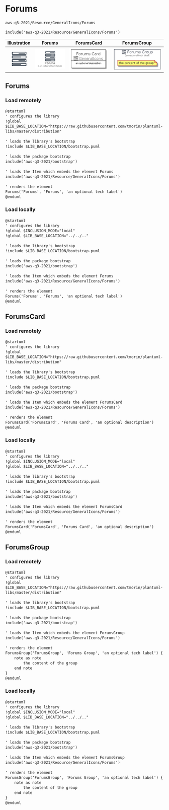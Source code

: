 # Forums


```text
aws-q3-2021/Resource/GeneralIcons/Forums
```

```text
include('aws-q3-2021/Resource/GeneralIcons/Forums')
```



| Illustration | Forums | ForumsCard | ForumsGroup |
| :---: | :---: | :---: | :---: |
| ![illustration for Illustration](../../../aws-q3-2021/Resource/GeneralIcons/Forums.png) | ![illustration for Forums](../../../aws-q3-2021/Resource/GeneralIcons/Forums.Local.png) | ![illustration for ForumsCard](../../../aws-q3-2021/Resource/GeneralIcons/ForumsCard.Local.png) | ![illustration for ForumsGroup](../../../aws-q3-2021/Resource/GeneralIcons/ForumsGroup.Local.png) |




## Forums

### Load remotely
```plantuml
@startuml
' configures the library
!global $LIB_BASE_LOCATION="https://raw.githubusercontent.com/tmorin/plantuml-libs/master/distribution"

' loads the library's bootstrap
!include $LIB_BASE_LOCATION/bootstrap.puml

' loads the package bootstrap
include('aws-q3-2021/bootstrap')

' loads the Item which embeds the element Forums
include('aws-q3-2021/Resource/GeneralIcons/Forums')

' renders the element
Forums('Forums', 'Forums', 'an optional tech label')
@enduml
```

### Load locally
```plantuml
@startuml
' configures the library
!global $INCLUSION_MODE="local"
!global $LIB_BASE_LOCATION="../../.."

' loads the library's bootstrap
!include $LIB_BASE_LOCATION/bootstrap.puml

' loads the package bootstrap
include('aws-q3-2021/bootstrap')

' loads the Item which embeds the element Forums
include('aws-q3-2021/Resource/GeneralIcons/Forums')

' renders the element
Forums('Forums', 'Forums', 'an optional tech label')
@enduml
```

## ForumsCard

### Load remotely
```plantuml
@startuml
' configures the library
!global $LIB_BASE_LOCATION="https://raw.githubusercontent.com/tmorin/plantuml-libs/master/distribution"

' loads the library's bootstrap
!include $LIB_BASE_LOCATION/bootstrap.puml

' loads the package bootstrap
include('aws-q3-2021/bootstrap')

' loads the Item which embeds the element ForumsCard
include('aws-q3-2021/Resource/GeneralIcons/Forums')

' renders the element
ForumsCard('ForumsCard', 'Forums Card', 'an optional description')
@enduml
```

### Load locally
```plantuml
@startuml
' configures the library
!global $INCLUSION_MODE="local"
!global $LIB_BASE_LOCATION="../../.."

' loads the library's bootstrap
!include $LIB_BASE_LOCATION/bootstrap.puml

' loads the package bootstrap
include('aws-q3-2021/bootstrap')

' loads the Item which embeds the element ForumsCard
include('aws-q3-2021/Resource/GeneralIcons/Forums')

' renders the element
ForumsCard('ForumsCard', 'Forums Card', 'an optional description')
@enduml
```

## ForumsGroup

### Load remotely
```plantuml
@startuml
' configures the library
!global $LIB_BASE_LOCATION="https://raw.githubusercontent.com/tmorin/plantuml-libs/master/distribution"

' loads the library's bootstrap
!include $LIB_BASE_LOCATION/bootstrap.puml

' loads the package bootstrap
include('aws-q3-2021/bootstrap')

' loads the Item which embeds the element ForumsGroup
include('aws-q3-2021/Resource/GeneralIcons/Forums')

' renders the element
ForumsGroup('ForumsGroup', 'Forums Group', 'an optional tech label') {
    note as note
        the content of the group
    end note
}
@enduml
```

### Load locally
```plantuml
@startuml
' configures the library
!global $INCLUSION_MODE="local"
!global $LIB_BASE_LOCATION="../../.."

' loads the library's bootstrap
!include $LIB_BASE_LOCATION/bootstrap.puml

' loads the package bootstrap
include('aws-q3-2021/bootstrap')

' loads the Item which embeds the element ForumsGroup
include('aws-q3-2021/Resource/GeneralIcons/Forums')

' renders the element
ForumsGroup('ForumsGroup', 'Forums Group', 'an optional tech label') {
    note as note
        the content of the group
    end note
}
@enduml
```

